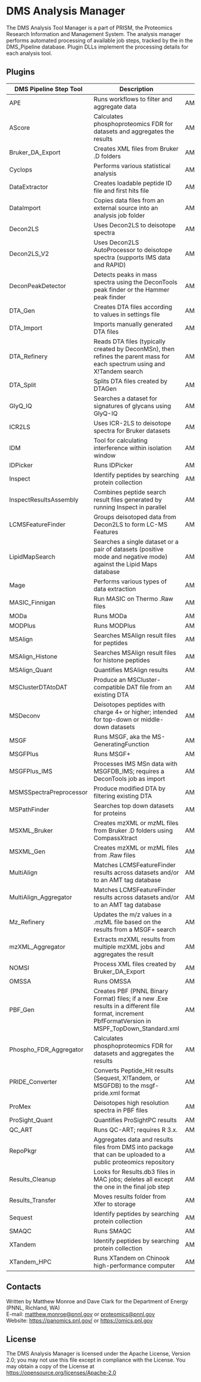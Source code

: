 # DMS Analysis Manager

The DMS Analysis Tool Manager is a part of PRISM, the
Proteomics Research Information and Management System.
The analysis manager performs automated processing of available job steps, 
tracked by the in the DMS_Pipeline database.  Plugin DLLs implement
the processing details for each analysis tool.

## Plugins

| DMS Pipeline Step Tool | Description | Plugin Folder | Plugin DLL | 
|------------------------|-------------|---------------|------------|
| APE | Runs workflows to filter and aggregate data | AM_Ape_PlugIn | AnalysisManager_Ape_PlugIn.dll | 
| AScore | Calculates phosphoproteomics FDR for datasets and aggregates the results | AM_AScore_PlugIn | AnalysisManager_AScore_PlugIn.dll | 
| Bruker_DA_Export | Creates XML files from Bruker .D folders | AM_Bruker_DA_Export | AnalysisManagerBrukerDAExportPlugin.dll | 
| Cyclops | Performs various statistical analysis | AM_Cyclops_PlugIn | AnalysisManager_Cyclops_PlugIn.dll | 
| DataExtractor | Creates loadable peptide ID file and first hits file | AM_Extraction_PlugIn | AnalysisManagerExtractionPlugin.dll | 
| DataImport | Copies data files from an external source into an analysis job folder | AM_DataImport_Plugin | AnalysisManagerDataImportPlugIn.dll | 
| Decon2LS | Uses Decon2LS to deisotope spectra | AM_Decon2ls_PlugIn | (obsolete) | 
| Decon2LS_V2 | Uses Decon2LS AutoProcessor to deisotope spectra (supports IMS data and RAPID) | AM_Decon2ls_PlugIn_Decon2LSV2 | AnalysisManagerDecon2lsV2PlugIn.dll | 
| DeconPeakDetector | Detects peaks in mass spectra using the DeconTools peak finder or the Hammer peak finder | AM_DeconPeakDetector_PlugIn | AnalysisManagerDeconPeakDetectorPlugIn.dll | 
| DTA_Gen | Creates DTA files according to values in settings file | AM_DTASpectraFileGen_PlugIn | DTASpectraFileGen.dll | 
| DTA_Import | Imports manually generated DTA files | AM_DTA_Import_PlugIn | AnalysisManagerDtaImportPlugIn.dll | 
| DTA_Refinery | Reads DTA files (typically created by DeconMSn), then refines the parent mass for each spectrum using and X!Tandem search | AM_DtaRefinery_PlugIn | AnalysisManagerDtaRefineryPlugIn.dll | 
| DTA_Split | Splits DTA files created by DTAGen | AM_DTA_Split_PlugIn | AnalysisManagerDtaSplitPlugIn.dll | 
| GlyQ_IQ | Searches a dataset for signatures of glycans using GlyQ-IQ | AM_GlyQIQ_Plugin | AnalysisManagerGlyQIQPlugin.dll | 
| ICR2LS | Uses ICR-2LS to deisotope spectra for Bruker datasets | AM_ICR2LS_PlugIn | AnalysisManagerICR2LSPlugIn.dll | 
| IDM | Tool for calculating interference within isolation window | AM_IDM_Plugin | AnalysisManager_IDM_Plugin.dll | 
| IDPicker | Runs IDPicker | AM_IDPicker_PlugIn | AnalysisManagerIDPickerPlugIn.dll | 
| Inspect | Identify peptides by searching protein collection | AM_InSpecT_PlugIn | AnalysisManagerInSpecTPlugIn.dll | 
| InspectResultsAssembly | Combines peptide search result files generated by running Inspect in parallel | AM_InspectResultsAssembly_PlugIn | AnalysisManagerInspResultsAssemblyPlugIn.dll | 
| LCMSFeatureFinder | Groups deisotoped data from Decon2LS to form LC-MS Features | AM_LCMSFeatureFinder_Plugin | AnalysisManagerLCMSFeatureFinderPlugIn.dll | 
| LipidMapSearch | Searches a single dataset or a pair of datasets (positive mode and negative mode) against the Lipid Maps database | AM_LipidMapSearch_Plugin | AnalysisManagerLipidMapSearchPlugIn.dll | 
| Mage | Performs various types of data extraction | AM_Mage_PlugIn | AnalysisManager_Mage_PlugIn.dll | 
| MASIC_Finnigan | Run MASIC on Thermo .Raw files | AM_Masic_Plugin | AnalysisManagerMasicPlugin.dll | 
| MODa | Runs MODa | AM_MODa_PlugIn | AnalysisManagerMODaPlugIn.dll | 
| MODPlus | Runs MODPlus | AM_MODPlus_Plugin | AnalysisManagerMODPlusPlugin.dll | 
| MSAlign | Searches MSAlign result files for peptides | AM_MSAlign_Plugin | AnalysisManagerMSAlignPlugIn.dll | 
| MSAlign_Histone | Searches MSAlign result files for histone peptides | AM_MSAlign_Histone_Plugin | AnalysisManagerMSAlignHistonePlugIn.dll | 
| MSAlign_Quant | Quantifies MSAlign results | AM_MSAlign_Quant_Plugin | AnalysisManagerMSAlignQuantPlugIn.dll | 
| MSClusterDTAtoDAT | Produce an MSCluster-compatible DAT file from an existing DTA | AM_MSClusterDTAtoDAT_PlugIn | (obsolete) | 
| MSDeconv | Deisotopes peptides with charge 4+ or higher; intended for top-down or middle-down datasets | AM_MSDeconv_Plugin | AnalysisManagerMSDeconvPlugIn.dll | 
| MSGF | Runs MSGF, aka the MS-GeneratingFunction | AM_MSGF_PlugIn | AnalysisManagerMSGFPlugin.dll | 
| MSGFPlus | Runs MSGF+ | AM_MSGFDB_PlugIn | AnalysisManagerMSGFDBPlugIn.dll | 
| MSGFPlus_IMS | Processes IMS MSn data with MSGFDB_IMS; requires a DeconTools job as import | AM_MSGFDB_IMS_Plugin | (obsolete) | 
| MSMSSpectraPreprocessor | Produce modified DTA by filtering existing DTA | AM_MSMSSpectrumFilter_PlugIn | MSMSSpectrumFilterAM.dll | 
| MSPathFinder | Searches top down datasets for proteins | AM_MSPathFinder_Plugin | AnalysisManagerMSPathFinderPlugIn.dll | 
| MSXML_Bruker | Creates mzXML or mzML files from Bruker .D folders using CompassXtract | AM_MSXML_Bruker_PlugIn | AnalysisManagerMsXmlBrukerPlugIn.dll | 
| MSXML_Gen | Creates mzXML or mzML files from .Raw files | AM_MSXML_Gen_PlugIn | AnalysisManagerMsXmlGenPlugIn.dll | 
| MultiAlign | Matches LCMSFeatureFinder results across datasets and/or to an AMT tag database | AM_MultiAlign_Plugin | AnalysisManagerMultiAlignPlugIn.dll | 
| MultiAlign_Aggregator | Matches LCMSFeatureFinder results across datasets and/or to an AMT tag database | AM_MultiAlign_Aggregator_PlugIn | AnalysisManagerMultiAlign_AggregatorPlugIn.dll | 
| Mz_Refinery | Updates the m/z values in a .mzML file based on the results from a MSGF+ search | AM_Mz_Refinery_Plugin | AnalysisManagerMzRefineryPlugIn.dll | 
| mzXML_Aggregator | Extracts mzXML results from multiple mzXML jobs and aggregates the result | AM_PRIDE_MzXML_PlugIn | AnalysisManagerPRIDEMzXMLPlugIn.dll | 
| NOMSI | Process XML files created by Bruker_DA_Export | AM_NOMSI | AnalysisManagerNOMSIPlugin.dll | 
| OMSSA | Runs OMSSA | AM_OMSSA_PlugIn | AnalysisManagerOMSSAPlugIn.dll | 
| PBF_Gen | Creates PBF (PNNL Binary Format) files; if a new .Exe results in a different file format, increment PbfFormatVersion in MSPF_TopDown_Standard.xml | AM_PBFSpectraFileGen_PlugIn | AnalysisManagerPBFGenerator.dll | 
| Phospho_FDR_Aggregator | Calculates phosphoproteomics FDR for datasets and aggregates the results | AM_Phospho_FDR_Aggregator_PlugIn | AnalysisManagerPhospho_FDR_AggregatorPlugIn.dll | 
| PRIDE_Converter | Converts Peptide_Hit results (Sequest, X!Tandem, or MSGFDB) to the msgf-pride.xml format | AM_PRIDE_Converter_PlugIn | AnalysisManagerPRIDEConverterPlugIn.dll | 
| ProMex | Deisotopes high resolution spectra in PBF files | AM_ProMex_Plugin | AnalysisManagerProMexPlugIn.dll | 
| ProSight_Quant | Quantifies ProSightPC results | AM_ProSightPC_Quant_Plugin | AnalysisManagerProSightQuantPlugIn.dll | 
| QC_ART | Runs QC-ART; requires R 3.x. | AM_QC-ART_PlugIn | AnalysisManagerQCARTPlugIn.dll | 
| RepoPkgr | Aggregates data and results files from DMS into package that can be uploaded to a public proteomics repository | AM_RepoPkgr_PlugIn | AnalysisManager_RepoPkgr_PlugIn.dll | 
| Results_Cleanup | Looks for Results.db3 files in MAC jobs; deletes all except the one in the final job step | AM_ResultsCleanup_PlugIn | AnalysisManagerResultsCleanupPlugin.dll | 
| Results_Transfer | Moves results folder from Xfer to storage | AM_ResultsXfer_PlugIn | AnalysisManagerResultsXferPlugin.dll | 
| Sequest | Identify peptides by searching protein collection | AM_Sequest_PlugIn | AnalysisManagerSequestPlugin.dll | 
| SMAQC | Runs SMAQC | AM_SMAQC_PlugIn | AnalysisManagerSMAQCPlugIn.dll | 
| XTandem | Identify peptides by searching protein collection | AM_XTandem_PlugIn | AnalysisManagerXTandemPlugIn.dll | 
| XTandem_HPC | Runs XTandem on Chinook high-performance computer | AM_XTandemHPC_PlugIn | (obsolete) | 
	
## Contacts

Written by Matthew Monroe and Dave Clark for the Department of Energy (PNNL, Richland, WA) \
E-mail: matthew.monroe@pnnl.gov or proteomics@pnnl.gov \
Website: https://panomics.pnl.gov/ or https://omics.pnl.gov

## License

The DMS Analysis Manager is licensed under the Apache License, Version 2.0; 
you may not use this file except in compliance with the License.  You may obtain 
a copy of the License at https://opensource.org/licenses/Apache-2.0
